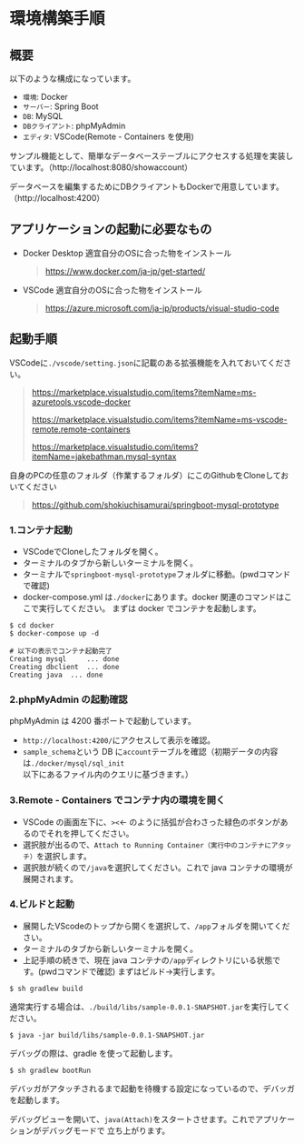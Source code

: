 # 環境構築手順

## 概要
以下のような構成になっています。

- `環境`: Docker
- `サーバー`: Spring Boot
- `DB`: MySQL
- `DBクライアント`: phpMyAdmin
- `エディタ`: VSCode(Remote - Containers を使用)

サンプル機能として、簡単なデータベーステーブルにアクセスする処理を実装しています。（http://localhost:8080/showaccount）

データベースを編集するためにDBクライアントもDockerで用意しています。（http://localhost:4200）

## アプリケーションの起動に必要なもの
- Docker Desktop
  適宜自分のOSに合った物をインストール
  > https://www.docker.com/ja-jp/get-started/ 
- VSCode
  適宜自分のOSに合った物をインストール
  > https://azure.microsoft.com/ja-jp/products/visual-studio-code

## 起動手順

VSCodeに`./vscode/setting.json`に記載のある拡張機能を入れておいてください。
> https://marketplace.visualstudio.com/items?itemName=ms-azuretools.vscode-docker
> 
> https://marketplace.visualstudio.com/items?itemName=ms-vscode-remote.remote-containers
> 
> https://marketplace.visualstudio.com/items?itemName=jakebathman.mysql-syntax

自身のPCの任意のフォルダ（作業するフォルダ）にこのGithubをCloneしておいてください
> https://github.com/shokiuchisamurai/springboot-mysql-prototype

### 1.コンテナ起動
- VSCodeでCloneしたフォルダを開く。
- ターミナルのタブから新しいターミナルを開く。
- ターミナルで`springboot-mysql-prototype`フォルダに移動。(pwdコマンドで確認)
- docker-compose.yml は`./docker`にあります。docker 関連のコマンドはここで実行してください。
まずは docker でコンテナを起動します。

```bash:
$ cd docker
$ docker-compose up -d

# 以下の表示でコンテナ起動完了
Creating mysql     ... done
Creating dbclient  ... done
Creating java  ... done
```

### 2.phpMyAdmin の起動確認
phpMyAdmin は 4200 番ポートで起動しています。
- `http://localhost:4200/`にアクセスして表示を確認。
- `sample_schema`という DB に`account`テーブルを確認（初期データの内容は`./docker/mysql/sql_init` 以下にあるファイル内のクエリに基づきます。）

### 3.Remote - Containers でコンテナ内の環境を開く
- VSCode の画面左下に、`><`← のように括弧が合わさった緑色のボタンがあるのでそれを押してください。
- 選択肢が出るので、`Attach to Running Container（実行中のコンテナにアタッチ）`を選択します。
- 選択肢が続くので`/java`を選択してください。これで java コンテナの環境が展開されます。

### 4.ビルドと起動
- 展開したVScodeのトップから開くを選択して、`/app`フォルダを開いてください。
- ターミナルのタブから新しいターミナルを開く。
- 上記手順の続きで、現在 java コンテナの`/app`ディレクトリにいる状態です。(pwdコマンドで確認)
まずはビルド→実行します。

```
$ sh gradlew build
```

通常実行する場合は、`./build/libs/sample-0.0.1-SNAPSHOT.jar`を実行してください。

```
$ java -jar build/libs/sample-0.0.1-SNAPSHOT.jar
```

デバッグの際は、gradle を使って起動します。

```
$ sh gradlew bootRun
```

デバッガがアタッチされるまで起動を待機する設定になっているので、デバッガを起動します。

デバッグビューを開いて、`java(Attach)`をスタートさせます。これでアプリケーションがデバッグモードで
立ち上がります。
